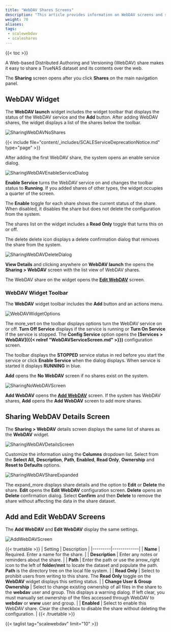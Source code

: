 ```yaml
---
title: "WebDAV Shares Screens"
description: "This article provides information on WebDAV screens and settings."
weight: 70
aliases:
tags:
 - scalewebdav
 - scaleshares
---
```


{{< toc >}}

A Web-based Distributed Authoring and Versioning (WebDAV) share makes it easy to share a TrueNAS dataset and its contents over the web.

The **Sharing** screen opens after you click **Shares** on the main navigation panel.  

## WebDAV Widget
The **WebDAV <span class="material-icons">launch</span>** widget includes the widget toolbar that displays the status of the WebDAV service and the **Add** button. 
After adding WebDAV shares, the widget displays a list of the shares below the toolbar.

![SharingWebDAVNoShares](/images/SCALE/22.02/SharingWebDAVNoShares.png "WebDAV Widget No Shares")

{{< include file="content/_includes/SCALEServiceDeprecationNotice.md" type="page" >}}

After adding the first WebDAV share, the system opens an enable service dialog. 

![SharingWebDAVEnableServiceDialog](/images/SCALE/22.02/SharingWebDAVEnableServiceDialog.png "Enable WebDAV Service Dialog")

**Enable Service** turns the WebDAV service on and changes the toolbar status to **Running**. 
If you added shares of other types, the widget occupies a quarter of the screen. 

The **Enable** toggle for each share shows the current status of the share. When disabled, it disables the share but does not delete the configuration from the system.

The shares list on the widget includes a **Read Only** toggle that turns this on or off.

The <span class="material-icons">delete</span> delete icon displays a delete confirmation dialog that removes the share from the system.

![SharingWebDAVDeleteDialog](/images/SCALE/22.02/SharingWebDAVDeleteDialog.png "WebDAV Share Delete") 

**View Details** and clicking anywhere on **WebDAV <span class="material-icons">launch</span>** the opens the **Sharing > WebDAV** screen with the list view of WebDAV shares. 

The WebDAV share on the widget opens the **[Edit WebDAV](#add-and-edit-webdav-screens)** screen.

### WebDAV Widget Toolbar
The **WebDAV** widget toolbar includes the **Add** button and an actions menu.

![WebDAVWidgetOptions](/images/SCALE/22.02/WebDAVWidgetOptions.png "WebDAV Widget Options") 

The <span class="material-icons">more_vert</span> on the toolbar displays options turn the WebDAV service on or off. **Turn Off Service** displays if the service is running or **Turn On Service** if the service is stopped. The **Config Service** option opens the **[Services > WebDAV]({{< relref "WebDAVServiceScreen.md" >}})** configuration screen. 

The toolbar displays the **STOPPED** service status in red before you start the service or click **Enable Service** when the dialog displays. When service is started it displays **RUNNING** in blue.

**Add** opens the **No WebDAV** screen if no shares exist on the system. 

![SharingNoWebDAVScreen](/images/SCALE/22.02/SharingNoWebDAVScreen.png "No WebDAV Screen") 

**Add WebDAV** opens the **[Add WebDAV](#add-and-edit-webdav-screens)** screen. If the system has WebDAV shares, **Add** opens the **Add WebDAV** screen to add more shares.

## Sharing WebDAV Details Screen
The **Sharing > WebDAV** details screen displays the same list of shares as the **WebDAV** widget.

![SharingWebDAVDetailsScreen](/images/SCALE/22.02/SharingWebDAVDetailsScreen.png "WebDAV Details Screen") 

Customize the information using the **Columns** dropdown list. Select from the  **Select All,** **Description**, **Path**, **Enabled**, **Read Only**, **Ownership** and **Reset to Defaults** options. 

![SharingWebDAVShareExpanded](/images/SCALE/22.02/SharingWebDAVShareExpanded.png "WebDAV Share Details Screen") 

The <span class="material-icons">expand_more</span> displays share details and the option to **Edit** or **Delete** the share. 
**Edit** opens the **Edit WebDAV** configuration screen.
**Delete** opens an **Delete** confirmation dialog.
Select **Confirm** and then **Delete** to remove the share without affecting the data in the share dataset.

## Add and Edit WebDAV Screens
The **Add WebDAV** and **Edit WebDAV** display the same settings.

![AddWebDAVScreen](/images/SCALE/22.12/AddWebDAVScreen.png "Add WebDAV Screen") 

{{< truetable >}}
| Setting | Description |
|---------|-------------|
| **Name** | Required. Enter a name for the share. |
| **Description** | Enter any notes or reminders about the share.   |
| **Path** | Enter the path or use the <span class="material-icons">arrow_right</span> icon to the left of **<span class="material-icons">folder</span>/mnt** to locate the dataset and populate the path. **Path** is the directory tree on the local file system. |
| **Read Only** | Select to prohibit users from writing to this share. The **Read Only** toggle on the **WebDAV** widget displays this setting status. |
| **Change User & Group Ownership** | Select to change existing ownership of all files in the share to the **webdav** user and group. This displays a warning dialog. If left clear, you must manually set ownership of the files accessed through WebDAV to **webdav** or **www** user and group. |
| **Enabled** | Select to enable this WebDAV share. Clear the checkbox to disable the share without deleting the configuration. |
{{< /truetable >}}

{{< taglist tag="scalewebdav" limit="10" >}}
